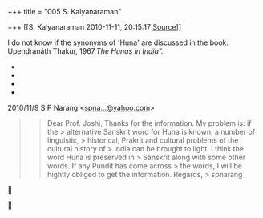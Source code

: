 +++
title = "005 S. Kalyanaraman"

+++
[[S. Kalyanaraman	2010-11-11, 20:15:17 [Source](https://groups.google.com/g/bvparishat/c/kzbGQ13Ku68)]]



I do not know if the synonyms of 'Huna' are discussed in the book: Upendranáth Thakur, 1967,*The Hunas in India”.*

*  
*

*  
*  

2010/11/9 S P Narang \<[spna...@yahoo.com]()\>  

> 
> > 
> > 
> > Dear Prof. Joshi, Thanks for the information. My problem is: if the > alternative Sanskrit word for Huna is known, a number of linguistic, > historical, Prakrit and cultural problems of the cultural history of > India can be brought to light. I think the word Huna is preserved in > Sanskrit along with some other words. If any Pundit has come across > the words, I will be hightly obliged to get the information. Regards, > spnarang  
> > 
> > 
> > 





